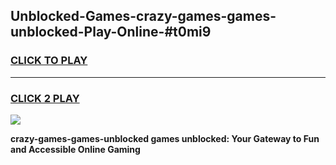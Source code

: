 
## Unblocked-Games-crazy-games-games-unblocked-Play-Online-#t0mi9
<h3>
<a href="https://premium.freeplayer.one?title=crazy-games-games-unblocked&ref=27F">CLICK TO PLAY</a></h3>
<hr>

<h3>
<a href="https://premium.freeplayer.one?title=crazy-games-games-unblocked&ref=27F">CLICK 2 PLAY</a>
  
</h3>

<a href="https://premium.freeplayer.one?title=crazy-games-games-unblocked&ref=27F"><img src="https://clearcache.store/games.png"></a>


**crazy-games-games-unblocked games unblocked: Your Gateway to Fun and Accessible Online Gaming**
